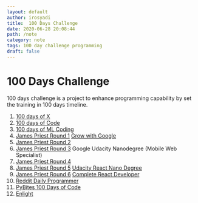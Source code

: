 ```yaml
---
layout: default
author: irosyadi
title:  100 Days Challenge
date: 2020-06-28 20:08:44
path: /note
category: note
tags: 100 day challenge programming
draft: false
---
```


# 100 Days Challenge

100 days challenge is a project to enhance programming capability by set the training in 100 days timeline.

1. [100 days of X](https://www.100daysofx.com/)
2. [100 days of Code](https://www.100daysofcode.com/resources/)
3. [100 days of ML Coding](https://github.com/Avik-Jain/100-Days-Of-ML-Code/)
4. [James Priest Round 1](https://james-priest.github.io/100-days-of-code-log/) [Grow with Google](https://www.udacity.com/grow-with-google)
5. [James Priest Round 2](https://james-priest.github.io/100-days-of-code-log-r2/)
5. [James Priest Round 3](https://james-priest.github.io/100-days-of-code-log-r3/) Google Udacity Nanodegree (Mobile Web Specialist)
6. [James Priest Round 4](https://james-priest.github.io/100-days-of-code-log-r4/)
7. [James Priest Round 5](https://james-priest.github.io/100-days-log/log5.html) [Udacity React Nano Degree](https://www.udacity.com/course/react-nanodegree--nd019)
8. [James Priest Round 6](https://james-priest.github.io/100-days-log/log6.html) [Complete React Developer](https://www.udemy.com/complete-react-developer-zero-to-mastery/)
9. [Reddit Daily Programmer](https://old.reddit.com/r/dailyprogrammer/)
10. [PyBites 100 Days of Code](https://github.com/pybites/100DaysOfCode)
11. [Enlight](https://enlight.nyc/)
<!--stackedit_data:
eyJoaXN0b3J5IjpbMjAxMTQyMzExMl19
-->